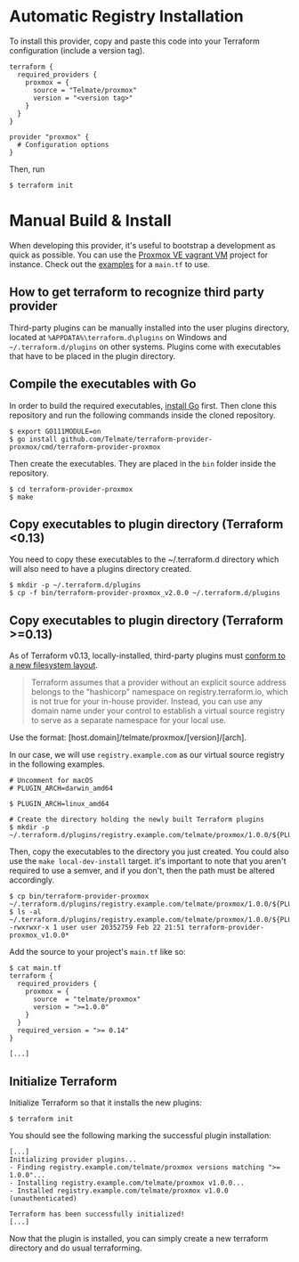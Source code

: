
# Automatic Registry Installation

To install this provider, copy and paste this code into your Terraform configuration (include a version tag).
```hcl
terraform {
  required_providers {
    proxmox = {
      source = "Telmate/proxmox"
      version = "<version tag>"
    }
  }
}

provider "proxmox" {
  # Configuration options
}
```

Then, run
```shell
$ terraform init
```


# Manual Build & Install
When developing this provider, it's useful to bootstrap a development as quick as possible. You can use the [Proxmox VE vagrant VM](https://github.com/rgl/proxmox-ve) project for instance. Check out the [examples](../../examples/vagrant_example.tf) for a `main.tf` to use.

## How to get terraform to recognize third party provider

Third-party plugins  can be manually installed into the user plugins directory,
located at `%APPDATA%\terraform.d\plugins` on Windows and `~/.terraform.d/plugins` on other systems. Plugins come
with executables that have to be placed in the plugin directory.

## Compile the executables with Go

In order to build the required executables, [install Go](https://golang.org/doc/install) first. Then clone this
repository and run the following commands inside the cloned repository.

```shell
$ export GO111MODULE=on
$ go install github.com/Telmate/terraform-provider-proxmox/cmd/terraform-provider-proxmox
```

Then create the executables. They are placed in the `bin` folder inside the repository.

```shell
$ cd terraform-provider-proxmox
$ make
```

## Copy executables to plugin directory (Terraform <0.13)

You need to copy these executables to the ~/.terraform.d directory which will also need to have a plugins directory
created.

```shell
$ mkdir -p ~/.terraform.d/plugins
$ cp -f bin/terraform-provider-proxmox_v2.0.0 ~/.terraform.d/plugins
```

## Copy executables to plugin directory (Terraform >=0.13)

As of Terraform v0.13, locally-installed, third-party plugins must [conform to a new filesystem layout](https://github.com/hashicorp/terraform/blob/guide-v0.13-beta/draft-upgrade-guide.md#new-filesystem-layout-for-local-copies-of-providers).

>Terraform assumes that a provider without an explicit source address belongs to the "hashicorp" namespace on registry.terraform.io, which is not true for your in-house provider. Instead, you can use any domain name under your control to establish a virtual source registry to serve as a separate namespace for your local use.

Use the format: [host.domain]/telmate/proxmox/[version]/[arch].

In our case, we will use `registry.example.com` as our virtual source registry in the following examples.

```shell
# Uncomment for macOS
# PLUGIN_ARCH=darwin_amd64

$ PLUGIN_ARCH=linux_amd64

# Create the directory holding the newly built Terraform plugins
$ mkdir -p ~/.terraform.d/plugins/registry.example.com/telmate/proxmox/1.0.0/${PLUGIN_ARCH}
```

Then, copy the executables to the directory you just created. You could also use the `make local-dev-install` target. it's important to note that you aren't required to use a semver, and if you don't, then the path must be altered accordingly.

```shell
$ cp bin/terraform-provider-proxmox ~/.terraform.d/plugins/registry.example.com/telmate/proxmox/1.0.0/${PLUGIN_ARCH}/
$ ls -al ~/.terraform.d/plugins/registry.example.com/telmate/proxmox/1.0.0/${PLUGIN_ARCH}/
-rwxrwxr-x 1 user user 20352759 Feb 22 21:51 terraform-provider-proxmox_v1.0.0*
```

Add the source to your project's `main.tf` like so:

```
$ cat main.tf
terraform {
  required_providers {
    proxmox = {
      source  = "telmate/proxmox"
      version = ">=1.0.0"
    }
  }
  required_version = ">= 0.14"
}

[...]
```

## Initialize Terraform

Initialize Terraform so that it installs the new plugins:

```
$ terraform init
```

You should see the following marking the successful plugin installation:

```shell
[...]
Initializing provider plugins...
- Finding registry.example.com/telmate/proxmox versions matching ">= 1.0.0"...
- Installing registry.example.com/telmate/proxmox v1.0.0...
- Installed registry.example.com/telmate/proxmox v1.0.0 (unauthenticated)

Terraform has been successfully initialized!
[...]
```

Now that the plugin is installed, you can simply create a new terraform directory and do usual terraforming.

